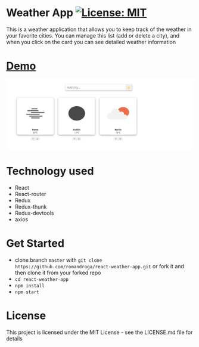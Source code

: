 # Weather App [![License: MIT](https://img.shields.io/badge/License-MIT-yellow.svg)](https://opensource.org/licenses/MIT)
This is a weather application that allows you to keep track of the weather in your favorite cities.
You can manage this list (add or delete a city), and when you click on the card you can see detailed weather information

# [Demo](https://romandroga-weather-app.netlify.app/)

![Weather App Demo](demo/demo.gif)

# Technology used

- React
- React-router
- Redux
- Redux-thunk
- Redux-devtools
- axios

# Get Started

- clone branch `master` with
  `git clone https://github.com/romandroga/react-weather-app.git` or fork it and then
  clone it from your forked repo
- `cd react-weather-app`
- `npm install`
- `npm start`

# License
This project is licensed under the MIT License - see the LICENSE.md file for details


